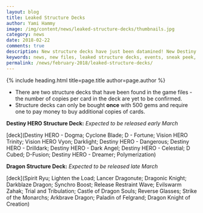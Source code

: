 ```yaml
---
layout: blog
title: Leaked Structure Decks
author: Yami Hammy
image: /img/content/news/leaked-structure-decks/thumbnails.jpg
category: news
date: 2018-02-22
comments: true
description: New structure decks have just been datamined! New Destiny Heroes and Dragons are coming in Duel Links! They should go live in March, come check the cards out!
keywords: news, new files, leaked structure decks, events, sneak peek, future updates, new decks, destiny heroes, dragons
permalink: /news/february-2018/leaked-structure-decks/
---
```


{% include heading.html title=page.title author=page.author %}

- There are two structure decks that have been found in the game files - the number of copies per card in the deck are yet to be confirmed.
- Structure decks can only be bought **once** with 500 gems and require one to pay money to buy additional copies of cards. 

**Destiny HERO Structure Deck:**
*Expected to be released early March*  

[deck](Destiny HERO - Dogma; Cyclone Blade; D - Fortune; Vision HERO Trinity; Vision HERO Vyon; Darklight; Destiny HERO - Dangerous; Destiny HERO - Drilldark; Destiny HERO - Dark Angel; Destiny HERO - Celestial; D Cubed; D-Fusion; Destiny HERO - Dreamer; Polymerization)

**Dragon Structure Deck:**
*Expected to be released late March* 

[deck](Spirit Ryu; Lighten the Load; Lancer Dragonute; Dragonic Knight; Darkblaze Dragon; Synchro Boost; Release Restraint Wave; Evilswarm Zahak; Trial and Tribulation; Castle of Dragon Souls; Reverse Glasses; Strike of the Monarchs; Arkbrave Dragon; Paladin of Felgrand; Dragon Knight of Creation)
<!--stackedit_data:
eyJoaXN0b3J5IjpbMTQzNjU4ODk5Nyw2MDYzMTE0MjBdfQ==
-->